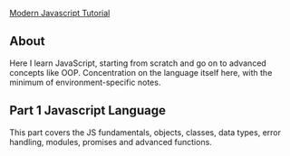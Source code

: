 [Modern Javascript Tutorial](https://javascript.info/)

## About
Here I learn JavaScript, starting from scratch and go on to advanced concepts like OOP.
Concentration on the language itself here, with the minimum of environment-specific notes.

## Part 1 Javascript Language
This part covers the JS fundamentals, objects, classes, data types, error handling, modules, promises and advanced functions.
